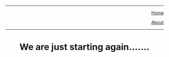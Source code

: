 <html>
  <head>
  <title>The Cyber monk</title>
   
  </head>
 
  <body>
  <hr><menue align="right" display="inline"><ol><a href="index.md">Home</a></ol> <ol><a href="about.html">About</a></ol></menue><hr>
  <center><h1>We are just starting again.......</h1></center>
  </body>
</html>
